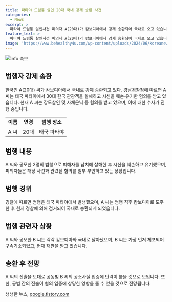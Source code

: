 ```yaml
---
title: 파타야 드럼통 살인 20대 국내 강제 송환 사건
categories:
  - News
excerpt: >
  파타야 드럼통 살인사건 피의자 A(20대)가 캄보디아에서 강제 송환되어 국내로 오고 있습니다. 이에 따라 경찰은 다른 피의자의 범행 정도를 확인하는 데도 더 적극적으로 나설 예정입니다. A 씨는 지난 5월 2명과 공모해 피해자를 살해하고 시신을 훼손, 대형 플라스틱 통에 담아 호수에 유기한 혐의를 받고 있습니다. 해당 사건은 피해자 모친이 아들 몸값을 요구하는 협박 전화를 받은 후에 발각됐습니다. 또한, A 씨의 진술을 토대로 다른 피의자인 B 씨의 공소사실 입증에 속도가 붙을 것으로 예상됩니다.
feature_text: >
  파타야 드럼통 살인사건 피의자 A(20대)가 캄보디아에서 강제 송환되어 국내로 오고 있습니다. 이에 따라 경찰은 다른 피의자의 범행 정도를 확인하는 데도 더 적극적으로 나설 예정입니다. A 씨는 지난 5월 2명과 공모해 피해자를 살해하고 시신을 훼손, 대형 플라스틱 통에 담아 호수에 유기한 혐의를 받고 있습니다. 해당 사건은 피해자 모친이 아들 몸값을 요구하는 협박 전화를 받은 후에 발각됐습니다. 또한, A 씨의 진술을 토대로 다른 피의자인 B 씨의 공소사실 입증에 속도가 붙을 것으로 예상됩니다.
image: 'https://www.behealthy4u.com/wp-content/uploads/2024/06/koreanews.jpg'
---
```


<p><img src="https://www.behealthy4u.com/wp-content/uploads/2024/06/koreanews.jpg" alt="info 속보" /></p>

<h2 data-ke-size="size26">범행자 강제 송환</h2>

<p data-ke-size="size16">한국인 A(20대) 씨가 캄보디아에서 국내로 강제 송환되고 있다. 경남경찰청에 따르면 A 씨는 태국 파타야에서 30대 한국 관광객을 살해하고 시신을 훼손·유기한 혐의를 받고 있습니다. 현재 A 씨는 강도살인 및 사체은닉 등 혐의를 받고 있으며, 이에 대한 수사가 진행 중입니다.</p>

<table>
    <tr>
        <td style="text-align: center; height: 17px;"><b>이름</b></td>
        <td style="text-align: center;"><b>연령</b></td>
        <td style="text-align: center;"><b>범행 장소</b></td>
    </tr>
    <tr>
        <td style="text-align: center; height: 17px;">A 씨</td>
        <td style="text-align: center;">20대</td>
        <td style="text-align: center;">태국 파타야</td>
    </tr>
</table>

<h2 data-ke-size="size26">범행 내용</h2>

<p data-ke-size="size16">A 씨와 공모한 2명의 범행으로 피해자를 납치해 살해한 후 시신을 훼손하고 유기했으며, 피의자들은 해당 사건과 관련된 혐의를 일부 부인하고 있는 상황입니다.</p>

<h2 data-ke-size="size26">범행 경위</h2>

<p data-ke-size="size16">경찰에 따르면 범행은 태국 파타야에서 발생했으며, A 씨는 범행 직후 캄보디아로 도주한 후 현지 경찰에 의해 검거되어 국내로 송환되게 되었습니다.</p>

<h2 data-ke-size="size26">범행 관련자 상황</h2>

<p data-ke-size="size16">A 씨와 공모한 B 씨는 각각 캄보디아와 국내로 달아났으며, B 씨는 가장 먼저 체포되어 구속기소되었고, 현재 재판을 받고 있습니다.</p>

<h2 data-ke-size="size26">송환 후 전망</h2>

<p data-ke-size="size16">A 씨의 진술을 토대로 공동범 B 씨의 공소사실 입증에 탄력이 붙을 것으로 보입니다. 또한, 공범 간의 진술이 혐의 입증에 상당한 영향을 줄 수 있을 것으로 전망됩니다.</p>
생생한 뉴스, <a href="https://qoogle.tistory.com" rel="dofollow">qoogle.tistory.com</a>


